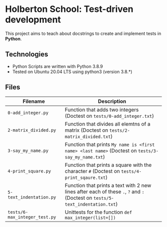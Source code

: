 # Holberton School: Test-driven development

This project aims to teach about docstrings to create and implement tests in **Python**.

## Technologies

* Python Scripts are written with Python 3.8.9
* Tested on Ubuntu 20.04 LTS using python3 (version 3.8.*)

## Files

| Filename | Description |
| -------- | ----------- |
| `0-add_integer.py` | Function that adds two integers (Doctest on `tests/0-add_integer.txt`) |
| `2-matrix_divided.py` | Function that divides all elemtns of a matrix (Doctest on `tests/2-matrix_divided.txt`) |
| `3-say_my_name.py` | Function that prints `My name is <first name> <last name>` (Doctest on `tests/3-say_my_name.txt`) |
| `4-print_square.py` | Function that prints a square with the character `#` (Doctest on `tests/4-print_sqaure.txt`) |
| `5-text_indentation.py` | Function that prints a text with 2 new lines after each of these `.`, `?` and `:` (Doctest on `tests/5-text_indentation.txt`) |
| `tests/6-max_integer_test.py` | Unittests for the function `def max_integer(list=[])` |

